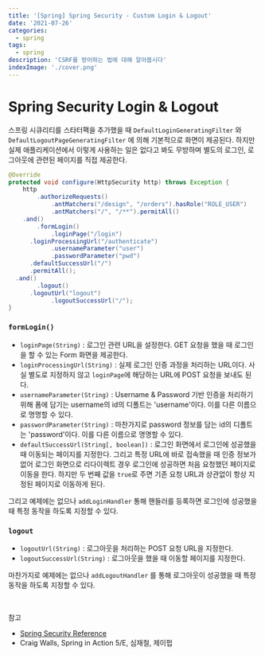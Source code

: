 ```yaml
---
title: '[Spring] Spring Security - Custom Login & Logout'
date: '2021-07-26'
categories:
  - spring
tags:
  - spring
description: 'CSRF를 방어하는 법에 대해 알아봅시다'
indexImage: './cover.png'
---
```


# Spring Security Login & Logout  

스프링 시큐리티를 스타터팩을 추가했을 때 ```DefaultLoginGeneratingFilter``` 와 ```DefaultLogoutPageGeneratingFilter``` 에 의해 기본적으로 화면이 제공된다. 
하지만 실제 애플리케이션에서 이렇게 사용하는 일은 없다고 봐도 무방하며 별도의 로그인, 로그아웃에 관련된 페이지를 직접 제공한다. 

``` java
@Override
protected void configure(HttpSecurity http) throws Exception {
	http
		.authorizeRequests()
			.antMatchers("/design", "/orders").hasRole("ROLE_USER")
			.antMatchers("/", "/**").permitAll()
	.and()
		.formLogin()
			.loginPage("/login")
      .loginProcessingUrl("/authenticate")
			.usernameParameter("user")
			.passwordParameter("pwd")
      .defaultSuccessUrl("/")
      .permitAll();
  .and()
		.logout()
      .logoutUrl("logout")
			.logoutSuccessUrl("/");
}
```

### ```formLogin()```  

- ```loginPage(String)``` : 로그인 관련 URL을 설정한다. GET 요청을 했을 때 로그인을 할 수 있는 Form 화면을 제공한다.
- ```loginProcessingUrl(String)``` : 실제 로그인 인증 과정을 처리하는 URL이다. 사실 별도로 지정하지 않고 ```loginPage```에 해당하는 URL에 POST 요청을 보내도 된다. 
- ```usernameParameter(String)``` : Username & Password 기반 인증을 처리하기 위해 폼에 담기는 username의 id의 디폴트는 'username'이다. 이를 다른 이름으로 명명할 수 있다.
- ```passwordParameter(String)``` : 마찬가지로 password 정보를 담는 id의 디폴트는 'password'이다. 이를 다른 이름으로 명명할 수 있다. 
- ```defaultSuccessUrl(String[, boolean])``` : 로그인 화면에서 로그인에 성공했을 때 이동되는 페이지를 지정한다. 그리고 특정 URL에 바로 접속했을 때 인증 정보가 없어 로그인 화면으로 리다이렉트 경우 로그인에 성공하면 처음 요청했던 페이지로 이동을 한다. 하지만 두 번째 값을 ```true```로 주면 기존 요청 URL과 상관없이 항상 지정된 페이지로 이동하게 된다.  

그리고 예제에는 없으나  ```addLoginHandler``` 통해 핸들러를 등록하면 로그인에 성공했을 때 특정 동작을 하도록 지정할 수 있다.

### ```logout```

- ```logoutUrl(String)``` : 로그아웃을 처리하는 POST 요청 URL을 지정한다. 
- ```logoutSuccessUrl(String)``` : 로그아웃을 했을 때 이동할 페이지를 지정한다. 

마찬가지로 예제에는 없으나 ```addLogoutHandler``` 를 통해 로그아웃이 성공했을 때 특정 동작을 하도록 지정할 수 있다. 

<br/>

참고  
- [Spring Security Reference](https://docs.spring.io/spring-security/site/docs/current/reference/html5/)
- Craig Walls, Spring in Action 5/E, 심재철, 제이펍  